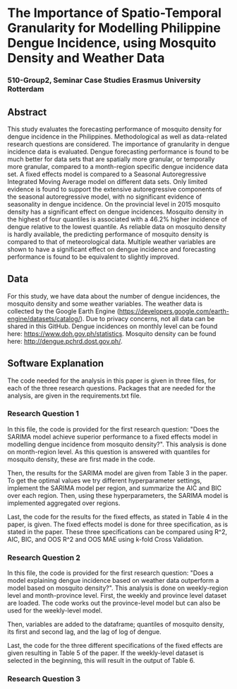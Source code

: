 # The Importance of Spatio-Temporal Granularity for Modelling Philippine Dengue Incidence, using Mosquito Density and Weather Data
### 510-Group2, Seminar Case Studies Erasmus University Rotterdam

## Abstract
This study evaluates the forecasting performance of mosquito density for dengue incidence in the Philippines. Methodological as well as data-related research questions are considered. The importance of granularity in dengue incidence data is evaluated. Dengue forecasting performance is found to be much better for data sets that are spatially more granular, or temporally more granular, compared to a month-region specific dengue incidence data set. A fixed effects model is compared to a Seasonal Autoregressive Integrated Moving Average model on different data sets. Only limited evidence is found to support the extensive autoregressive components of the seasonal autoregressive model, with no significant evidence of seasonality in dengue incidence. On the provincial level in 2015 mosquito density has a significant effect on dengue incidences. Mosquito density in the highest of four quantiles is associated with a 46.2\% higher incidence of dengue relative to the lowest quantile. As reliable data on mosquito density is hardly available, the predicting performance of mosquito density is compared to that of meteorological data. Multiple weather variables are shown to have a significant effect on dengue incidence and forecasting performance is found to be equivalent to slightly improved.

## Data
For this study, we have data about the number of dengue incidences, the mosquito density and some weather variables. The weather data is collected by the Google Earth Engine (https://developers.google.com/earth-engine/datasets/catalog/). Due to privacy concerns, not all data can be shared in this GitHub. Dengue incidences on monthly level can be found here: https://www.doh.gov.ph/statistics. Mosquito density can be found here: http://dengue.pchrd.dost.gov.ph/. 

## Software Explanation
The code needed for the analysis in this paper is given in three files, for each of the three research questions. Packages that are needed for the analysis, are given in the requirements.txt file.
### Research Question 1
In this file, the code is provided for the first research question: "Does the SARIMA model achieve superior performance to a fixed effects model in modelling dengue incidence from mosquito density?". 
This analysis is done on month-region level. As this question is answered with quantiles for mosquito density, these are first made in the code. 

Then, the results for the SARIMA model are given from Table 3 in the paper. To get the optimal values we try different hyperparameter settings, implement the SARIMA model per region, and summarize the AIC and BIC over each region. Then, using these hyperparameters, the SARIMA model is implemented aggregated over regions. 

Last, the code for the results for the fixed effects, as stated in Table 4 in the paper, is given. The fixed effects model is done for three specification, as is stated in the paper. These three specifications can be compared using R^2, AIC, BIC, and OOS R^2 and OOS MAE using k-fold Cross Validation.  


### Research Question 2
In this file, the code is provided for the first research question: "Does a model explaining dengue incidence based on weather data outperform a model based on mosquito density?". This analysis is done on weekly-region level and month-province level. First, the weekly and province level dataset are loaded. The code works out the province-level model but can also be used for the weekly-level model. 

Then, variables are added to the dataframe; quantiles of mosquito density, its first and second lag, and the lag of log of dengue. 

Last, the code for the three different specifications of the fixed effects are given resulting in Table 5 of the paper. If the weekly-level dataset is selected in the beginning, this will result in the output of Table 6.

### Research Question 3
